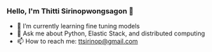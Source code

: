 ### Hello, I'm Thitti Sirinopwongsagon 👋

- 🌱 I’m currently learning fine tuning models
- 💬 Ask me about Python, Elastic Stack, and distributed computing
- 📫 How to reach me: ttsirinop@gmail.com
